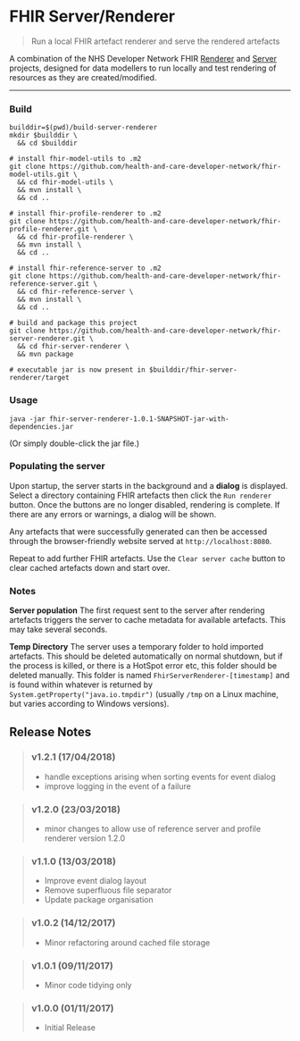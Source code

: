 # FHIR Server/Renderer
> Run a local FHIR artefact renderer and serve the rendered artefacts

A combination of the NHS Developer Network FHIR [Renderer](https://github.com/health-and-care-developer-network/fhir-profile-renderer) and [Server](https://github.com/health-and-care-developer-network/fhir-reference-server) projects, designed for data modellers to run locally and test rendering of resources as they are created/modified.

---

### Build
```
builddir=$(pwd)/build-server-renderer
mkdir $builddir \
  && cd $builddir

# install fhir-model-utils to .m2
git clone https://github.com/health-and-care-developer-network/fhir-model-utils.git \
  && cd fhir-model-utils \
  && mvn install \
  && cd ..

# install fhir-profile-renderer to .m2
git clone https://github.com/health-and-care-developer-network/fhir-profile-renderer.git \
  && cd fhir-profile-renderer \
  && mvn install \
  && cd ..

# install fhir-reference-server to .m2
git clone https://github.com/health-and-care-developer-network/fhir-reference-server.git \
  && cd fhir-reference-server \
  && mvn install \
  && cd ..

# build and package this project
git clone https://github.com/health-and-care-developer-network/fhir-server-renderer.git \
  && cd fhir-server-renderer \
  && mvn package
  
# executable jar is now present in $builddir/fhir-server-renderer/target
```

### Usage
```
java -jar fhir-server-renderer-1.0.1-SNAPSHOT-jar-with-dependencies.jar
```
(Or simply double-click the jar file.)

### Populating the server

Upon startup, the server starts in the background and a **dialog** is displayed. Select a directory containing FHIR artefacts then click the `Run renderer` button. Once the buttons are no longer disabled, rendering is complete. If there are any errors or warnings, a dialog will be shown.

Any artefacts that were successfully generated can then be accessed through the browser-friendly website served at `http://localhost:8080`.

Repeat to add further FHIR artefacts. Use the `Clear server cache` button to clear cached artefacts down and start over.

### Notes

**Server population**
The first request sent to the server after rendering artefacts triggers the server to cache metadata for available artefacts. This may take several seconds.

**Temp Directory**
The server uses a temporary folder to hold imported artefacts. This should be deleted automatically on normal shutdown, but if the process is killed, or there is a HotSpot error etc, this folder should be deleted manually. This folder is named `FhirServerRenderer-[timestamp]` and is found within whatever is returned by `System.getProperty("java.io.tmpdir")` (usually `/tmp` on a Linux machine, but varies according to Windows versions).

## Release Notes

> ### v1.2.1 (17/04/2018)
> - handle exceptions arising when sorting events for event dialog
> - improve logging in the event of a failure

> ### v1.2.0 (23/03/2018)
> - minor changes to allow use of reference server and profile renderer version 1.2.0

> ### v1.1.0 (13/03/2018)
> - Improve event dialog layout
> - Remove superfluous file separator
> - Update package organisation

> ### v1.0.2 (14/12/2017)
> - Minor refactoring around cached file storage

> ### v1.0.1 (09/11/2017)
> - Minor code tidying only

> ### v1.0.0 (01/11/2017)
> - Initial Release
